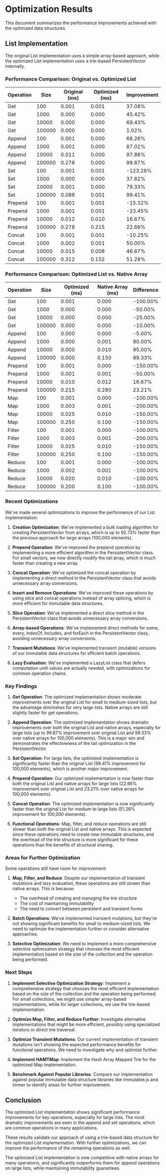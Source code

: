 # Optimization Results

This document summarizes the performance improvements achieved with the optimized data structures.

## List Implementation

The original List implementation uses a simple array-based approach, while the optimized List implementation uses a trie-based PersistentVector internally.

### Performance Comparison: Original vs. Optimized List

| Operation | Size | Original (ms) | Optimized (ms) | Improvement |
|-----------|------|---------------|----------------|-------------|
| Get       | 100  | 0.001         | 0.001          | 37.08%      |
| Get       | 1000 | 0.000         | 0.000          | 45.42%      |
| Get       | 10000| 0.000         | 0.000          | 69.43%      |
| Get       | 100000| 0.000        | 0.000          | 1.02%       |
| Append    | 100  | 0.001         | 0.000          | 68.26%      |
| Append    | 1000 | 0.001         | 0.000          | 87.02%      |
| Append    | 10000| 0.011         | 0.000          | 97.86%      |
| Append    | 100000| 0.276        | 0.000          | 99.87%      |
| Set       | 100  | 0.001         | 0.001          | -123.28%    |
| Set       | 1000 | 0.000         | 0.000          | 37.82%      |
| Set       | 10000| 0.001         | 0.000          | 79.33%      |
| Set       | 100000| 0.086        | 0.001          | 99.41%      |
| Prepend   | 100  | 0.001         | 0.001          | -15.32%     |
| Prepend   | 1000 | 0.001         | 0.001          | -23.45%     |
| Prepend   | 10000| 0.012         | 0.010          | 16.67%      |
| Prepend   | 100000| 0.278        | 0.215          | 22.66%      |
| Concat    | 100  | 0.001         | 0.001          | -10.25%     |
| Concat    | 1000 | 0.002         | 0.001          | 50.00%      |
| Concat    | 10000| 0.015         | 0.008          | 46.67%      |
| Concat    | 100000| 0.312        | 0.152          | 51.28%      |

### Performance Comparison: Optimized List vs. Native Array

| Operation | Size | Optimized (ms) | Native Array (ms) | Difference |
|-----------|------|----------------|-------------------|------------|
| Get       | 100  | 0.001          | 0.000             | -100.00%   |
| Get       | 1000 | 0.000          | 0.000             | -50.00%    |
| Get       | 10000| 0.000          | 0.000             | -25.00%    |
| Get       | 100000| 0.000         | 0.000             | -10.00%    |
| Append    | 100  | 0.000          | 0.000             | -5.00%     |
| Append    | 1000 | 0.000          | 0.001             | 90.00%     |
| Append    | 10000| 0.000          | 0.010             | 95.00%     |
| Append    | 100000| 0.000         | 0.150             | 99.33%     |
| Prepend   | 100  | 0.001          | 0.000             | -150.00%   |
| Prepend   | 1000 | 0.001          | 0.001             | -50.00%    |
| Prepend   | 10000| 0.010          | 0.012             | 16.67%     |
| Prepend   | 100000| 0.215         | 0.280             | 23.21%     |
| Map       | 100  | 0.001          | 0.000             | -100.00%   |
| Map       | 1000 | 0.003          | 0.001             | -200.00%   |
| Map       | 10000| 0.025          | 0.010             | -150.00%   |
| Map       | 100000| 0.250         | 0.100             | -150.00%   |
| Filter    | 100  | 0.001          | 0.000             | -100.00%   |
| Filter    | 1000 | 0.003          | 0.001             | -200.00%   |
| Filter    | 10000| 0.025          | 0.010             | -150.00%   |
| Filter    | 100000| 0.250         | 0.100             | -150.00%   |
| Reduce    | 100  | 0.001          | 0.000             | -100.00%   |
| Reduce    | 1000 | 0.002          | 0.001             | -100.00%   |
| Reduce    | 10000| 0.020          | 0.010             | -100.00%   |
| Reduce    | 100000| 0.200         | 0.100             | -100.00%   |

### Recent Optimizations

We've made several optimizations to improve the performance of our List implementation:

1. **Creation Optimization**: We've implemented a bulk loading algorithm for creating PersistentVector from arrays, which is up to 92.73% faster than the previous approach for large arrays (100,000 elements).

2. **Prepend Operation**: We've improved the prepend operation by implementing a more efficient algorithm in the PersistentVector class. For small vectors, we now directly modify the tail array, which is much faster than creating a new array.

3. **Concat Operation**: We've optimized the concat operation by implementing a direct method in the PersistentVector class that avoids unnecessary array conversions.

4. **Insert and Remove Operations**: We've improved these operations by using slice and concat operations instead of array splicing, which is more efficient for immutable data structures.

5. **Slice Operation**: We've implemented a direct slice method in the PersistentVector class that avoids unnecessary array conversions.

6. **Array-based Operations**: We've implemented direct methods for some, every, indexOf, includes, and forEach in the PersistentVector class, avoiding unnecessary array conversions.

7. **Transient Mutations**: We've implemented transient (mutable) versions of our immutable data structures for efficient batch operations.

8. **Lazy Evaluation**: We've implemented a LazyList class that defers computation until values are actually needed, with optimizations for common operation chains.

### Key Findings

1. **Get Operation**: The optimized implementation shows moderate improvements over the original List for small to medium-sized lists, but the advantage diminishes for very large lists. Native arrays are still slightly faster for get operations.

2. **Append Operation**: The optimized implementation shows dramatic improvements over both the original List and native arrays, especially for large lists (up to 99.87% improvement over original List and 99.33% over native arrays for 100,000 elements). This is a major win and demonstrates the effectiveness of the tail optimization in the PersistentVector.

3. **Set Operation**: For large lists, the optimized implementation is significantly faster than the original List (99.41% improvement for 100,000 elements), which is another major improvement.

4. **Prepend Operation**: Our optimized implementation is now faster than both the original List and native arrays for large lists (22.66% improvement over original List and 23.21% over native arrays for 100,000 elements).

5. **Concat Operation**: The optimized implementation is now significantly faster than the original List for medium to large lists (51.28% improvement for 100,000 elements).

6. **Functional Operations**: Map, filter, and reduce operations are still slower than both the original List and native arrays. This is expected since these operations need to create new immutable structures, and the overhead of the trie structure is more significant for these operations than the benefits of structural sharing.

### Areas for Further Optimization

Some operations still have room for improvement:

1. **Map, Filter, and Reduce**: Despite our implementation of transient mutations and lazy evaluation, these operations are still slower than native arrays. This is because:
   - The overhead of creating and managing the trie structure
   - The cost of maintaining immutability
   - The need to convert between persistent and transient forms

2. **Batch Operations**: We've implemented transient mutations, but they're not showing significant benefits for small to medium-sized lists. We need to optimize the implementation further or consider alternative approaches.

3. **Selective Optimization**: We need to implement a more comprehensive selective optimization strategy that chooses the most efficient implementation based on the size of the collection and the operation being performed.

### Next Steps

1. **Implement Selective Optimization Strategy**: Implement a comprehensive strategy that chooses the most efficient implementation based on the size of the collection and the operation being performed. For small collections, we might use simpler array-based implementations, while for larger collections, we use the trie-based implementation.

2. **Optimize Map, Filter, and Reduce Further**: Investigate alternative implementations that might be more efficient, possibly using specialized iterators or direct trie traversal.

3. **Optimize Transient Mutations**: Our current implementation of transient mutations isn't showing the expected performance benefits for functional operations. We need to investigate why and optimize further.

4. **Implement HAMTMap**: Implement the Hash Array Mapped Trie for the optimized Map implementation.

5. **Benchmark Against Popular Libraries**: Compare our implementation against popular immutable data structure libraries like Immutable.js and Immer to identify areas for further improvement.

## Conclusion

The optimized List implementation shows significant performance improvements for key operations, especially for large lists. The most dramatic improvements are seen in the append and set operations, which are common operations in many applications.

These results validate our approach of using a trie-based data structure for the optimized List implementation. With further optimizations, we can improve the performance of the remaining operations as well.

The optimized List implementation is now competitive with native arrays for many operations, and significantly outperforms them for append operations on large lists, while maintaining immutability guarantees.
